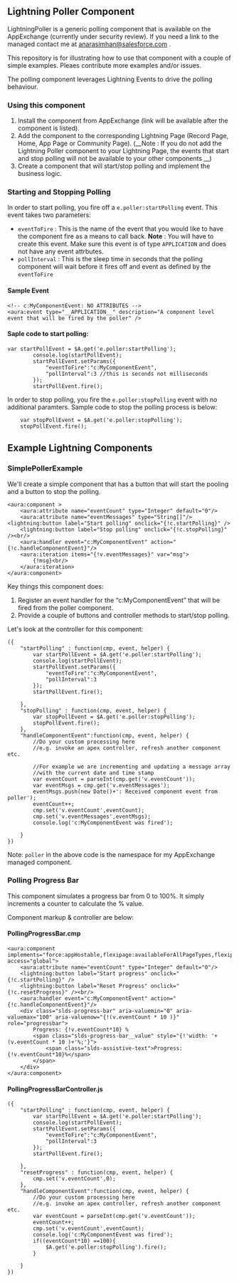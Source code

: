 ## Lightning Poller Component

LightningPoller is a generic polling component that is available on the AppExchange (currently under security review). If you need a link to the managed contact me at anarasimhan@salesforce.com .

This repository is for illustrating how to use that component with a couple of simple examples. Pleaes contribute more examples and/or issues.

The polling component leverages Lightning Events to drive the polling behaviour. 

### Using this component

1. Install the component from AppExchange (link will be available after the component is listed). 
2. Add the component to the corresponding Lightning Page (Record Page, Home, App Page or Community Page). (__Note : If you do not add the Lightning Poller component to your Lightning Page, the events that start and stop polling will not be available to your other components __)
3. Create a component that will start/stop polling and implement the business logic.

###  Starting and Stopping Polling

In order to start polling, you fire off a `e.poller:startPolling` event. This event takes two parameters:

- `eventToFire` : This is the name of the event that you would like to have the component fire as a means to call back. __Note__ : You will have to create this event. Make sure this event is of type `APPLICATION` and does not have any event attrbutes.
- `pollInterval` : This is the sleep time in seconds that the polling component will wait before it fires off and event as defined by the `eventToFire`

#### Sample Event 

```
<!-- c:MyComponentEvent: NO ATTRIBUTES -->
<aura:event type="__APPLICATION__" description="A component level event that will be fired by the poller" />

```

#### Saple code to start polling:

```
var startPollEvent = $A.get('e.poller:startPolling');
        console.log(startPollEvent);
        startPollEvent.setParams({
            "eventToFire":"c:MyComponentEvent",
            "pollInterval":3 //this is seconds not milliseconds
        });
        startPollEvent.fire();
```


In order to stop polling, you fire the `e.poller:stopPolling` event with no additional paramters. Sample code to stop the polling process is below:

```
    var stopPollEvent = $A.get('e.poller:stopPolling');
    stopPollEvent.fire();
```

## Example Lightning Components

### SimplePollerExample

We'll create a simple component that has a button that will start the pooling and a button to stop the polling. 

```
<aura:component >
    <aura:attribute name="eventCount" type="Integer" default="0"/> 
    <aura:attribute name="eventMessages" type="String[]"/> 
<lightning:button label="Start polling" onclick="{!c.startPolling}" />
    <lightning:button label="Stop polling" onclick="{!c.stopPolling}" /><br/>
    <aura:handler event="c:MyComponentEvent" action="{!c.handleComponentEvent}"/>
    <aura:iteration items="{!v.eventMessages}" var="msg">
        {!msg}<br/>
    </aura:iteration>
</aura:component>

```

Key things this component does:

1. Register an event handler for the “c:MyComponentEvent”  that will be fired from the poller component.
2. Provide a couple of buttons and controller methods to start/stop polling. 

Let's look at the controller for this component:

```
({
    "startPolling" : function(cmp, event, helper) {
        var startPollEvent = $A.get('e.poller:startPolling');
        console.log(startPollEvent);
        startPollEvent.setParams({
            "eventToFire":"c:MyComponentEvent",
            "pollInterval":3
        });
        startPollEvent.fire();
        
    },
    "stopPolling" : function(cmp, event, helper) {
        var stopPollEvent = $A.get('e.poller:stopPolling');
        stopPollEvent.fire();
    },
    "handleComponentEvent":function(cmp, event, helper) {
        //Do your custom processing here 
        //e.g. invoke an apex controller, refresh another component etc.
        
        //For example we are incrementing and updating a message array
        //with the current date and time stamp
        var eventCount = parseInt(cmp.get('v.eventCount'));
        var eventMsgs = cmp.get('v.eventMessages');
        eventMsgs.push(new Date()+': Received component event from poller');
        eventCount++;
        cmp.set('v.eventCount',eventCount);        
        cmp.set('v.eventMessages',eventMsgs);
        console.log('c:MyComponentEvent was fired');
        
    }
})
```

Note: `poller` in the above code is the namespace for my AppExchange managed component. 


### Polling Progress Bar

This component simulates a progress bar from 0 to 100%. It simply increments a counter to calculate the % value. 

Component markup & controller are below:

#### PollingProgressBar.cmp
```
<aura:component implements="force:appHostable,flexipage:availableForAllPageTypes,flexipage:availableForRecordHome,force:hasRecordId" access="global">
    <aura:attribute name="eventCount" type="Integer" default="0"/> 
    <lightning:button label="Start progress" onclick="{!c.startPolling}" />
    <lightning:button label="Reset Progress" onclick="{!c.resetProgress}" /><br/>
    <aura:handler event="c:MyComponentEvent" action="{!c.handleComponentEvent}"/>
    <div class="slds-progress-bar" aria-valuemin="0" aria-valuemax="100" aria-valuenow="{!(v.eventCount * 10 )}" role="progressbar">
        Progress: {!v.eventCount*10} %
        <span class="slds-progress-bar__value" style="{!'width: '+ (v.eventCount * 10 )+'%;'}">
            <span class="slds-assistive-text">Progress: {!v.eventCount*10}%</span>
        </span>
    </div>
</aura:component>
```
#### PollingProgressBarController.js

```
({
    "startPolling" : function(cmp, event, helper) {
        var startPollEvent = $A.get('e.poller:startPolling');
        console.log(startPollEvent);
        startPollEvent.setParams({
            "eventToFire":"c:MyComponentEvent",
            "pollInterval":3
        });
        startPollEvent.fire();
        
    },
    "resetProgress" : function(cmp, event, helper) {
        cmp.set('v.eventCount',0);
    },
    "handleComponentEvent":function(cmp, event, helper) {
        //Do your custom processing here 
        //e.g. invoke an apex controller, refresh another component etc.
        var eventCount = parseInt(cmp.get('v.eventCount'));
        eventCount++;
        cmp.set('v.eventCount',eventCount);        
        console.log('c:MyComponentEvent was fired');
        if((eventCount*10) ==100){
            $A.get('e.poller:stopPolling').fire();
        }
        
    }
})
```